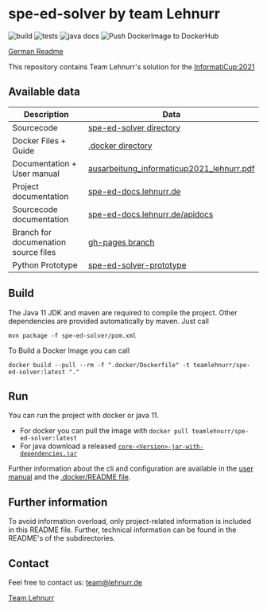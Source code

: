 # spe-ed-solver by team Lehnurr

![build](https://github.com/Lehnurr/spe-ed-solver/workflows/Build/badge.svg)
![tests](https://github.com/Lehnurr/spe-ed-solver/workflows/Tests/badge.svg)
![java docs](https://github.com/Lehnurr/spe-ed-solver/workflows/Update%20Html%20JavaDocs/badge.svg?event=push)
![Push DockerImage to DockerHub](https://github.com/Lehnurr/spe-ed-solver/workflows/Push%20DockerImage%20to%20DockerHub/badge.svg)

[German Readme](README.de-DE.md)

This repository contains Team Lehnurr's solution for the [InformatiCup:2021](https://github.com/informatiCup/informatiCup2021)

## Available data

| Description                          | Data                                                                                               |
| ------------------------------------ | -------------------------------------------------------------------------------------------------- |
| Sourcecode                           | [spe-ed-solver directory](spe-ed-solver)                                                           |
| Docker Files + Guide                 | [.docker directory](.docker)                                                                       |
| Documentation + User manual          | [ausarbeitung_informaticup2021_lehnurr.pdf](elaboration/ausarbeitung_informaticup2021_lehnurr.pdf) |
| Project documentation                | [spe-ed-docs.lehnurr.de](https://spe-ed-docs.lehnurr.de/index.html)                        |
| Sourcecode documentation             | [spe-ed-docs.lehnurr.de/apidocs](https://spe-ed-docs.lehnurr.de/apidocs/index.html)                |
| Branch for documenation source files | [gh-pages branch](https://github.com/Lehnurr/spe-ed-solver/tree/gh-pages)                          |
| Python Prototype                     | [spe-ed-solver-prototype](https://github.com/Lehnurr/spe-ed-solver-prototype)                      |

## Build

The Java 11 JDK and maven are required to compile the project. Other dependencies are provided automatically by maven. Just call

`mvn package -f spe-ed-solver/pom.xml`

To Build a Docker Image you can call

`docker build --pull --rm -f ".docker/Dockerfile" -t teamlehnurr/spe-ed-solver:latest "."`

## Run

You can run the project with docker or java 11.

- For docker you can pull the image with `docker pull teamlehnurr/spe-ed-solver:latest`
- For java download a released [`core-<Version>-jar-with-dependencies.jar`](https://github.com/Lehnurr/spe-ed-solver/releases)

Further information about the cli and configuration are available in the [user manual](elaboration/ausarbeitung_informaticup2021_lehnurr.pdf) and the [.docker/README file](/.docker).

## Further information

To avoid information overload, only project-related information is included in this README file. Further, technical information can be found in the README's of the subdirectories.

## Contact

Feel free to contact us: [team@lehnurr.de](mailto:team@lehnurr.de)

[Team Lehnurr](https://team.lehnurr.de)
